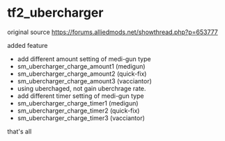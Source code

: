 # tf2_ubercharger

original source
https://forums.alliedmods.net/showthread.php?p=653777

added feature
- add different amount setting of medi-gun type
- sm_ubercharger_charge_amount1 (medigun)
- sm_ubercharger_charge_amount2 (quick-fix)
- sm_ubercharger_charge_amount3 (vacciantor)
- using uberchaged, not gain uberchrage rate.
- add different timer setting of medi-gun type
- sm_ubercharger_charge_timer1 (medigun)
- sm_ubercharger_charge_timer2 (quick-fix)
- sm_ubercharger_charge_timer3 (vacciantor)

that's all
